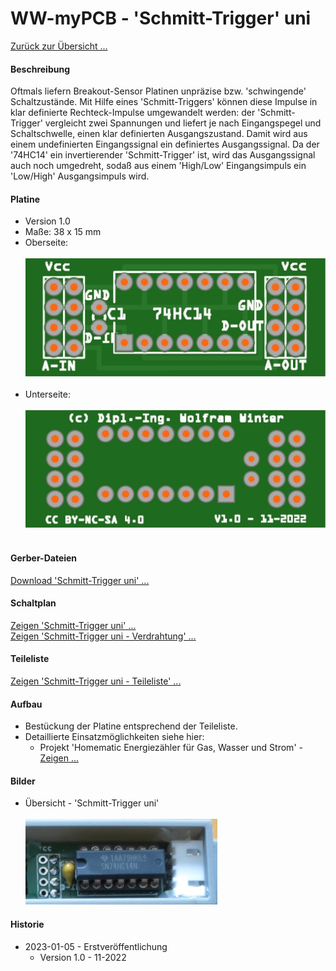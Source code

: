 # WW-myPCB - 'Schmitt-Trigger' uni

[Zurück zur Übersicht ...](../README.md)

#### Beschreibung

Oftmals liefern Breakout-Sensor Platinen unpräzise bzw. 'schwingende' Schaltzustände. Mit Hilfe eines 'Schmitt-Triggers' können diese Impulse in klar definierte Rechteck-Impulse umgewandelt werden: der 'Schmitt-Trigger' vergleicht zwei Spannungen und liefert je nach Eingangspegel und Schaltschwelle, einen klar definierten Ausgangszustand. Damit wird aus einem undefinierten Eingangssignal ein definiertes Ausgangssignal. Da der '74HC14' ein invertierender 'Schmitt-Trigger' ist, wird das Ausgangssignal auch noch umgedreht, sodaß aus einem 'High/Low' Eingangsimpuls ein 'Low/High' Ausgangsimpuls wird.

#### Platine
- Version 1.0
- Maße: 38 x 15 mm
- Oberseite:
  <br><br>
![WW-myPCB - Schmitt-Trigger uni - Top](./img/PCB_Schmitt-Trigger_74HC14_Top.jpg "PCB_Schmitt-Trigger-74HC14 - Oberseite")
  <br><br>
- Unterseite:
<br><br>
![WW-myPCB - Schmitt-Trigger uni - Bottom](./img/PCB_Schmitt-Trigger_74HC14_Bottom.jpg "PCB_Schmitt-Trigger-74HC14 - Unterseite")
<br><br>

#### Gerber-Dateien
[Download 'Schmitt-Trigger uni' ...](./bin/Gerber_PCB_Schmitt-Trigger_74HC14_uni_1.0.zip)

#### Schaltplan
[Zeigen 'Schmitt-Trigger uni' ...](./bin/Schmitt-Trigger_74HC14_uni_1.0.pdf)
<br>
[Zeigen 'Schmitt-Trigger uni - Verdrahtung' ...](./bin/Schmitt-Trigger_74HC14_uni_1.0_Verdrahtung.pdf)
<br>

#### Teileliste
[Zeigen 'Schmitt-Trigger uni - Teileliste' ...](./bin/Schmitt-Trigger_74HC14_uni_1.0_Teileliste.txt)

#### Aufbau
- Bestückung der Platine entsprechend der Teileliste.
- Detaillierte Einsatzmöglichkeiten siehe hier:
    - Projekt 'Homematic Energiezähler für Gas, Wasser und Strom' - [Zeigen ...](https://github.com/wolwin/WW-mySHP/blob/master/SHP_EZ_GWS/README.md)

#### Bilder
- Übersicht - 'Schmitt-Trigger uni' <br><br>
![WW-myPCB - Schmitt-Trigger uni](./img/PCB_Schmitt-Trigger_74HC14_1.jpg "WM55_HM-MOD-Re-8_B4-L8")


#### Historie
- 2023-01-05 - Erstveröffentlichung
  - Version 1.0 - 11-2022
